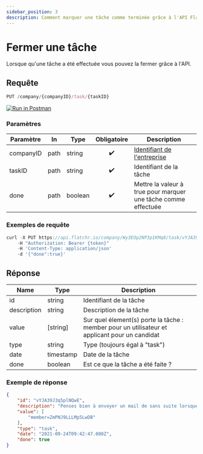 ```yaml
---
sidebar_position: 3
description: Comment marquer une tâche comme terminée grâce à l'API Flatchr
---
```



# Fermer une tâche

Lorsque qu'une tâche a été effectuée vous pouvez la fermer grâce à l'API.


## Requête


```jsx
PUT /company/{companyID}/task/{taskID}
```
[![Run in Postman](https://run.pstmn.io/button.svg)](https://god.gw.postman.com/run-collection/18861404-2bd60cea-6942-4809-83e7-e8869748aa62?action=collection%2Ffork&collection-url=entityId%3D18861404-2bd60cea-6942-4809-83e7-e8869748aa62%26entityType%3Dcollection%26workspaceId%3D9ab396af-18af-4f93-809c-cddd2fbd1422)


### Paramètres
|Paramètre|In|Type|Obligatoire|Description|
|---|---|---|---|---|
companyID|path|string|<center>✔️</center>|[Identifiant de l'entreprise](../getting_started#identifiant-de-lentreprise)
taskID|path|string|<center>✔️</center>|Identifiant de la tâche
done|path|boolean|<center>✔️</center>|Mettre la valeur à true pour marquer une tâche comme effectuée


### Exemples de requête


```jsx title="Requête cURL"
curl -X PUT https://api.flatchr.io/company/Wy3EOp2NP3p1KMq8/task/vYJA39J3q5plNQwE
    -H "Authorization: Bearer {token}"
    -H 'Content-Type: application/json'
    -d '{"done":true}'
```



## Réponse
|Name|Type|Description|
|---|---|---|
id|string|Identifiant de la tâche|
description|string|Description de la tâche|
value|[string]|Sur quel élement(s) porte la tâche : member pour un utilisateur et applicant pour un candidat|
type|string|Type (toujours égal à "task")|
date|timestamp|Date de la tâche|
done|boolean|Est ce que la tâche a été faite ?|


### Exemple de réponse

```json
{
    "id": "vYJA39J3q5plNQwE",
    "description": "Penses bien à envoyer un mail de sans suite lorsque tu archives un candidat",
    "value": [
        "member=ZmPNJ9LLLMp5LwDB"
    ],
    "type": "task",
    "date": "2021-09-24T09:42:47.000Z",
    "done": true
}

```
